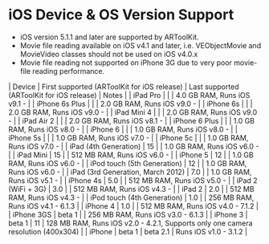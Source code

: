 # iOS Device & OS Version Support

- iOS version 5.1.1 and later are supported by ARToolKit.
- Movie file reading available on iOS v4.1 and later, i.e. VEObjectMovie and MovieVideo classes should not be used on iOS v4.0.x
- Movie file reading not supported on iPhone 3G due to very poor movie-file reading performance.


| Device | First supported (ARToolKit for iOS release) | Last supported (ARToolKit for iOS release) | Notes |
| iPad Pro | | | 4.0 GB RAM, Runs iOS v9.1 - |
| iPhone 6s Plus | | | 2.0 GB RAM, Runs iOS v9.0 - |
| iPhone 6s | | | 2.0 GB RAM, Runs iOS v9.0 - |
| iPad Mini 4 | | | 2.0 GB RAM, Runs iOS v9.0 - |
| iPad Air 2 | | | 2.0 GB RAM, Runs iOS v8.1 - |
| iPhone 6 Plus | | | 1.0 GB RAM, Runs iOS v8.0 - |
| iPhone 6 | | | 1.0 GB RAM, Runs iOS v8.0 - |
| iPhone 5s | | | 1.0 GB RAM, Runs iOS v7.0 - |
| iPhone 5c | | | 1.0 GB RAM, Runs iOS v7.0 - |
| iPad (4th Generation) | 15 | | 1.0 GB RAM, Runs iOS v6.0 - |
| iPad Mini | 15 | | 512 MB RAM, Runs iOS v6.0 - |
| iPhone 5 | 12 | | 1.0 GB RAM, Runs iOS v6.0 - |
| iPod touch (5th Generation) | 12 | | 1.0 GB RAM, Runs iOS v6.0 - |
| iPad (3rd Generation, March 2012) | 7.0 | | 1.0 GB RAM, Runs iOS v5.1 - |
| iPhone 4s | 5.0 | | 512 MB RAM, Runs iOS v5.0 - |
| iPad 2 (WiFi + 3G) | 3.0 | | 512 MB RAM, Runs iOS v4.3 - |
| iPad 2 | 2.0 | | 512 MB RAM, Runs iOS v4.3 - |
| iPod touch (4th Generation) | 1.0 | | 256 MB RAM, Runs iOS v4.1 - 6.1.3 |
| iPhone 4 | 1.0 | | 512 MB RAM, Runs iOS v4.0 - 7.1.2 |
| iPhone 3GS | beta 1 | | 256 MB RAM, Runs iOS v3.0 - 6.1.3 |
| iPhone 3 | beta 1 | 11 | 128 MB RAM, Runs iOS v2.0 - 4.2.1, Supports only one camera resolution (400x304) |
| iPhone | beta 1 | beta 2.1 | Runs iOS v1.0 - 3.1.2 |
